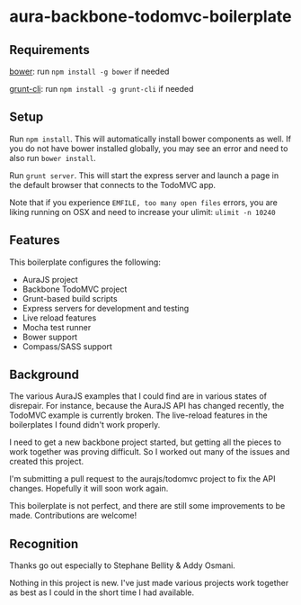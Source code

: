 aura-backbone-todomvc-boilerplate
=================================

## Requirements

[bower](http://bower.io/): run `npm install -g bower` if needed

[grunt-cli](http://gruntjs.com/getting-started): run `npm install -g grunt-cli` if needed

## Setup

Run `npm install`. This will automatically install bower components as well. If you do not have bower installed globally, you may see an error and need to also run `bower install`.

Run `grunt server`. This will start the express server and launch a page in the default browser that connects to the TodoMVC app.

Note that if you experience `EMFILE, too many open files` errors, you are liking running on OSX and need to increase your ulimit: `ulimit -n 10240`

## Features

This boilerplate configures the following:

* AuraJS project
* Backbone TodoMVC project
* Grunt-based build scripts
* Express servers for development and testing
* Live reload features
* Mocha test runner
* Bower support
* Compass/SASS support

## Background

The various AuraJS examples that I could find are in various states of disrepair. For instance, because the AuraJS API has changed recently, the TodoMVC example is currently broken. The live-reload features in the boilerplates I found didn't work properly.

I need to get a new backbone project started, but getting all the pieces to work together was proving difficult. So I worked out many of the issues and created this project.

I'm submitting a pull request to the aurajs/todomvc project to fix the API changes. Hopefully it will soon work again.

This boilerplate is not perfect, and there are still some improvements to be made. Contributions are welcome!

## Recognition

Thanks go out especially to Stephane Bellity & Addy Osmani.

Nothing in this project is new. I've just made various projects work together as best as I could in the short time I had available. 

